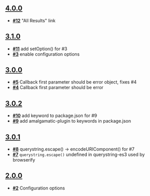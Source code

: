 
## [**4.0.0**](https://github.com/ucsf-ckm/amalgamatic-drupal6/issues?milestone=6&state=closed)
- [**#12**](https://github.com/ucsf-ckm/amalgamatic-drupal6/issues/12) &quot;All Results&quot; link

## [**3.1.0**](https://github.com/ucsf-ckm/amalgamatic-drupal6/issues?milestone=5&state=closed)
- [**#11**](https://github.com/ucsf-ckm/amalgamatic-drupal6/issues/11) add setOption() for #3
- [**#3**](https://github.com/ucsf-ckm/amalgamatic-drupal6/issues/3) enable configuration options

## [**3.0.0**](https://github.com/ucsf-ckm/amalgamatic-drupal6/issues?milestone=2&state=closed)
- [**#5**](https://github.com/ucsf-ckm/amalgamatic-drupal6/issues/5) Callback first parameter should be error object, fixes #4
- [**#4**](https://github.com/ucsf-ckm/amalgamatic-drupal6/issues/4) Callback first parameter should be error

## [**3.0.2**](https://github.com/ucsf-ckm/amalgamatic-drupal6/issues?milestone=4&state=closed)
- [**#10**](https://github.com/ucsf-ckm/amalgamatic-drupal6/issues/10) add keyword to package.json for #9
- [**#9**](https://github.com/ucsf-ckm/amalgamatic-drupal6/issues/9) add amalgamatic-plugin to keywords in package.json

## [**3.0.1**](https://github.com/ucsf-ckm/amalgamatic-drupal6/issues?milestone=3&state=closed)
- [**#8**](https://github.com/ucsf-ckm/amalgamatic-drupal6/issues/8) querystring.escape() -&gt; encodeURIComponent() for #7
- [**#7**](https://github.com/ucsf-ckm/amalgamatic-drupal6/issues/7) `querystring.escape()` undefined in querystring-es3 used by browserify

## [**2.0.0**](https://github.com/ucsf-ckm/amalgamatic-drupal6/issues?milestone=1&state=closed)
- [**#2**](https://github.com/ucsf-ckm/amalgamatic-drupal6/issues/2) Configuration options

